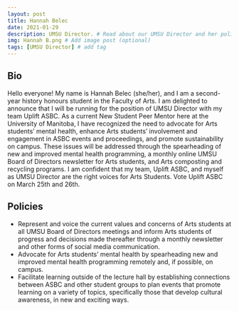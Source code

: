 ```yaml
---
layout: post
title: Hannah Belec
date: 2021-01-29
description: UMSU Director. # Read about our UMSU Director and her policies
img: Hannah B.png # Add image post (optional)
tags: [UMSU Director] # add tag
---
```

## Bio

Hello everyone! My name is Hannah Belec (she/her), and I am a second-year history honours student in the Faculty of Arts. 
I am delighted to announce that I will be running for the position of UMSU Director with my team Uplift ASBC. 
As a current New Student Peer Mentor here at the University of Manitoba, I have recognized the need to advocate for Arts students’ mental health, enhance Arts students’ involvement and engagement in ASBC events and proceedings, and promote sustainability on campus. These issues will be addressed through the spearheading of new and improved mental health programming, a monthly online UMSU Board of Directors newsletter for Arts students, and Arts composting and recycling programs. 
I am confident that my team, Uplift ASBC, and myself as UMSU Director are the right voices for Arts Students. Vote Uplift ASBC on March 25th and 26th.


## Policies

- Represent and voice the current values and concerns of Arts students at all UMSU Board of Directors meetings and inform Arts students of progress and decisions made thereafter through a monthly newsletter and other forms of social media communication. 
- Advocate for Arts students’ mental health by spearheading new and improved mental health programming remotely and, if possible, on campus.
- Facilitate learning outside of the lecture hall by establishing connections between ASBC and other student groups to plan events that promote learning on a variety of topics, specifically those that develop cultural awareness, in new and exciting ways. 





